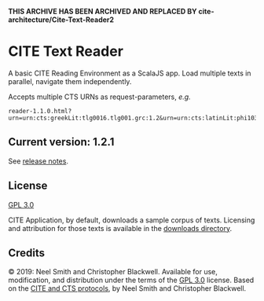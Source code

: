 **THIS ARCHIVE HAS BEEN ARCHIVED AND REPLACED BY cite-architecture/Cite-Text-Reader2**

# CITE Text Reader

A basic CITE Reading Environment as a ScalaJS app. Load multiple texts in parallel, navigate them independently.

Accepts multiple CTS URNs as request-parameters, *e.g.* 

~~~
reader-1.1.0.html?urn=urn:cts:greekLit:tlg0016.tlg001.grc:1.2&urn=urn:cts:latinLit:phi1038.phi001.omar:1.pr.1
~~~

## Current version: 1.2.1

See [release notes](releases.md).

## License

[GPL 3.0](https://opensource.org/licenses/gpl-3.0.html)

CITE Application, by default, downloads a sample corpus of texts. Licensing and attribution for those texts is available in the [downloads directory](downloads).

## Credits

© 2019: Neel Smith and Christopher Blackwell. Available for use, modification, and distribution under the terms of the [GPL 3.0](https://opensource.org/licenses/gpl-3.0.html) license. Based on the [CITE and CTS protocols](http://cite-architecture.github.io), by Neel Smith and Christopher Blackwell.
